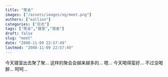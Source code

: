 ```yaml
---
title: "聚会"
images: ["/assets/images/og/meet.png"]
authors: ["eallion"]
categories: ["日志"]
tags: ["聚会","寝室","宿舍"]
draft: false
slug: "meet"
date: "2008-11-09 22:57:49"
lastmod: "2008-11-09 22:57:49"
---
```


今天寝室出去聚了聚...
这样的聚会会越来越多的...
嗯... 今天喝得蛮好... 不过没喝醉... 呵呵...
